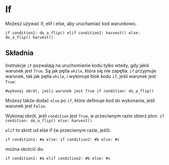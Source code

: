 # If
Możesz używać if, elif i else, aby uruchamiać kod warunkowo.

`if condition1:
	do_a_flip()
elif condition2:
	harvest()
else:
	do_a_flip()
	harvest()`

## Składnia
Instrukcje `if` pozwalają na uruchomienie kodu tylko wtedy, gdy jakiś warunek jest `True`. Są jak pętla `while`, która się nie zapętla.
`if` przyjmuje warunek, tak jak pętla `while`, i wykonuje blok kodu `if`, jeśli warunek jest `True`:

`#wykonaj obrót, jeśli warunek jest True
if condition:
	do_a_flip()`

Możesz także dodać `else` po `if`, które definiuje kod do wykonania, jeśli warunek jest `False`.

Wykonaj obrót, jeśli `condition` jest `True`, w przeciwnym razie zbierz plon.
`if condition:
	do_a_flip()
else:
	harvest()`

`elif` to skrót od else if (w przeciwnym razie, jeśli).

`if condition1:
	#a
else:
	if condition2:
		#b
	else:
		#c`

można skrócić do:

`if condition1:
	#a
elif condition2:
	#b
else:
	#c`
